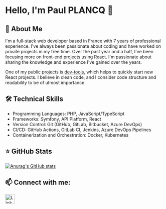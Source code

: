 # Hello, I'm Paul PLANCQ 👋

## 🚀 About Me
I'm a full-stack web developer based in France with 7 years of professional experience. I've always been passionate about coding and have worked on private projects in my free time. Over the past year and a half, I've been focusing more on front-end projects using React. I'm passionate about sharing the knowledge and experience I've gained over the years.

One of my public projects is [dev-tools](https://github.com/pplancq/dev-tools), which helps to quickly start new React projects. I believe in clean code, and I consider code structure and readability to be of utmost importance.

## 🛠️ Technical Skills
- Programming Languages: PHP, JavaScript/TypeScript
- Frameworks: Symfony, API Platform, React
- Version Control: Git (GitHub, GitLab, Bitbucket, Azure DevOps)
- CI/CD: GitHub Actions, GitLab CI, Jenkins, Azure DevOps Pipelines
- Containerization and Orchestration: Docker, Kubernetes

## ⭐ GitHub Stats

[![Anurag's GitHub stats](https://github-readme-stats.vercel.app/api?username=pplancq&theme=material-palenight&show_icons=true&hide_title=true&show=reviews)](https://github.com/anuraghazra/github-readme-stats)


## 📫 Connect with me:
[<img src="https://cdn.jsdelivr.net/gh/devicons/devicon@latest/icons/linkedin/linkedin-original.svg" alt="LinkedIn" height="30px"/>](https://www.linkedin.com/in/pplancq/)
